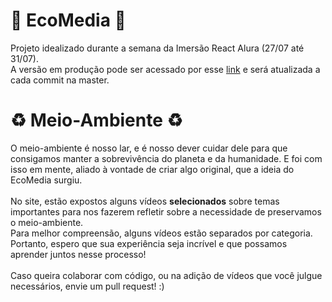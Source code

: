 # :seedling: EcoMedia :seedling: #

Projeto idealizado durante a semana  da Imersão React Alura (27/07 até 31/07). <br>
A versão em produção pode ser acessado por esse [link](https://ecomedia.tevo.vercel.app/ "Página inicial") e será atualizada a cada commit na master.

# :recycle: Meio-Ambiente :recycle:
O meio-ambiente é nosso lar, e é nosso dever cuidar dele para que consigamos manter a sobrevivência do planeta e da humanidade. E foi com isso em mente, aliado à vontade de criar algo original, que a ideia do EcoMedia surgiu.<br> <br>
No site, estão expostos alguns vídeos **selecionados** sobre temas importantes para nos fazerem refletir sobre a necessidade de preservamos o meio-ambiente. <br>
Para melhor compreensão, alguns vídeos estão separados por categoria. Portanto, espero que sua experiência seja incrível e que possamos aprender juntos nesse processo!<br><br>
Caso queira colaborar com código, ou na adição de vídeos que você julgue necessários, envie um pull request! :)   
